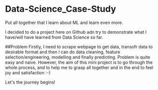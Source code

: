 # Data-Science_Case-Study
Put all together that I learn about ML and learn even more.

I decided to do a project here on Github adn try to demonstrate what I have/will have learned from Data Science so far.

##Problem
Firstly, I need to scrape webpage to get data, transofr data to desirable format and then I can do data cleaning, feature selection/engineering, modelling and finally predicting. Problem is quite easy and naive. However, the aim of this mini project is to go through the whole process, and to help me to grasp all together and in the end to feel joy and satisfaction :-) 

Let's the journey begins!
